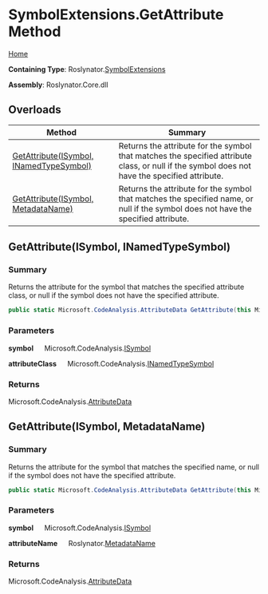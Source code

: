 # SymbolExtensions\.GetAttribute Method

[Home](../../../README.md)

**Containing Type**: Roslynator\.[SymbolExtensions](../README.md)

**Assembly**: Roslynator\.Core\.dll

## Overloads

| Method | Summary |
| ------ | ------- |
| [GetAttribute(ISymbol, INamedTypeSymbol)](#Roslynator_SymbolExtensions_GetAttribute_Microsoft_CodeAnalysis_ISymbol_Microsoft_CodeAnalysis_INamedTypeSymbol_) | Returns the attribute for the symbol that matches the specified attribute class, or null if the symbol does not have the specified attribute\. |
| [GetAttribute(ISymbol, MetadataName)](#Roslynator_SymbolExtensions_GetAttribute_Microsoft_CodeAnalysis_ISymbol_Roslynator_MetadataName__) | Returns the attribute for the symbol that matches the specified name, or null if the symbol does not have the specified attribute\. |

## GetAttribute\(ISymbol, INamedTypeSymbol\) <a name="Roslynator_SymbolExtensions_GetAttribute_Microsoft_CodeAnalysis_ISymbol_Microsoft_CodeAnalysis_INamedTypeSymbol_"></a>

### Summary

Returns the attribute for the symbol that matches the specified attribute class, or null if the symbol does not have the specified attribute\.

```csharp
public static Microsoft.CodeAnalysis.AttributeData GetAttribute(this Microsoft.CodeAnalysis.ISymbol symbol, Microsoft.CodeAnalysis.INamedTypeSymbol attributeClass)
```

### Parameters

**symbol** &emsp; Microsoft\.CodeAnalysis\.[ISymbol](https://docs.microsoft.com/en-us/dotnet/api/microsoft.codeanalysis.isymbol)

**attributeClass** &emsp; Microsoft\.CodeAnalysis\.[INamedTypeSymbol](https://docs.microsoft.com/en-us/dotnet/api/microsoft.codeanalysis.inamedtypesymbol)

### Returns

Microsoft\.CodeAnalysis\.[AttributeData](https://docs.microsoft.com/en-us/dotnet/api/microsoft.codeanalysis.attributedata)

## GetAttribute\(ISymbol, MetadataName\) <a name="Roslynator_SymbolExtensions_GetAttribute_Microsoft_CodeAnalysis_ISymbol_Roslynator_MetadataName__"></a>

### Summary

Returns the attribute for the symbol that matches the specified name, or null if the symbol does not have the specified attribute\.

```csharp
public static Microsoft.CodeAnalysis.AttributeData GetAttribute(this Microsoft.CodeAnalysis.ISymbol symbol, in Roslynator.MetadataName attributeName)
```

### Parameters

**symbol** &emsp; Microsoft\.CodeAnalysis\.[ISymbol](https://docs.microsoft.com/en-us/dotnet/api/microsoft.codeanalysis.isymbol)

**attributeName** &emsp; Roslynator\.[MetadataName](../../MetadataName/README.md)

### Returns

Microsoft\.CodeAnalysis\.[AttributeData](https://docs.microsoft.com/en-us/dotnet/api/microsoft.codeanalysis.attributedata)


